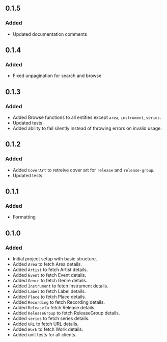 ## 0.1.5

### Added
- Updated documentation comments

## 0.1.4

### Added
- Fixed unpagination for search and browse

## 0.1.3

### Added
- Added Browse functions to all entities except `area`, `instrument`, `series`.
- Updated tests
- Added ability to fail silently instead of throwing errors on invalid usage.

## 0.1.2

### Added
- Added `CoverArt` to retreive cover art for `release` and `release-group`.
- Updated tests.

## 0.1.1

### Added
- Formatting


## 0.1.0

### Added
- Initial project setup with basic structure.
- Added `Area` to fetch Area details.
- Added `Artist` to fetch Artist details.
- Added `Event` to fetch Event details.
- Added `Genre` to fetch Genre details.
- Added `Instrument` to fetch Instrument details.
- Added `Label` to fetch Label details.
- Added `Place` to fetch Place details.
- Added `Recording` to fetch Recording details.
- Added `Release` to fetch Release details.
- Added `ReleaseGroup` to fetch ReleaseGroup details.
- Added `series` to fetch series details.
- Added `URL` to fetch URL details.
- Added `Work` to fetch Work details.
- Added unit tests for all clients.

